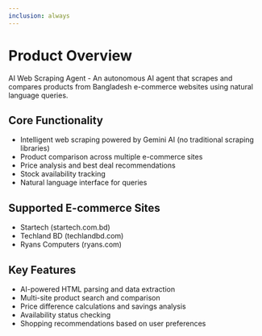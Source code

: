 ```yaml
---
inclusion: always
---
```


# Product Overview

AI Web Scraping Agent - An autonomous AI agent that scrapes and compares products from Bangladesh e-commerce websites using natural language queries.

## Core Functionality

- Intelligent web scraping powered by Gemini AI (no traditional scraping libraries)
- Product comparison across multiple e-commerce sites
- Price analysis and best deal recommendations
- Stock availability tracking
- Natural language interface for queries

## Supported E-commerce Sites

- Startech (startech.com.bd)
- Techland BD (techlandbd.com)
- Ryans Computers (ryans.com)

## Key Features

- AI-powered HTML parsing and data extraction
- Multi-site product search and comparison
- Price difference calculations and savings analysis
- Availability status checking
- Shopping recommendations based on user preferences
